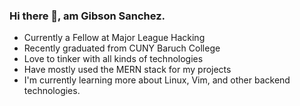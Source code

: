 ### Hi there 👋, am Gibson Sanchez.

<!--
**sgibson19/sgibson19** is a ✨ _special_ ✨ repository because its `README.md` (this file) appears on your GitHub profile.

Here are some ideas to get you started:

- 🔭 I’m currently working on ...
- 🌱 I’m currently learning ...
- 👯 I’m looking to collaborate on ...
- 🤔 I’m looking for help with ...
- 💬 Ask me about ...
- 📫 How to reach me: ...
- 😄 Pronouns: ...
- ⚡ Fun fact: ...
-->
* Currently a Fellow at Major League Hacking
* Recently graduated from CUNY Baruch College
* Love to tinker with all kinds of technologies
* Have mostly used the MERN stack for my projects
* I'm currently learning more about Linux, Vim, and other backend technologies.
